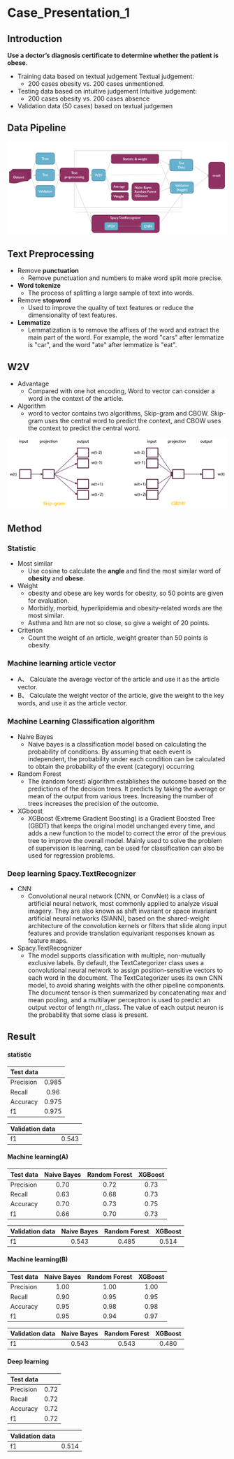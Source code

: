 ﻿# Case_Presentation_1

## Introduction
**Use a doctor’s diagnosis certificate to determine whether the patient is obese.**

* Training data based on textual judgement
Textual judgement: 
	* 200 cases obesity vs. 200 cases unmentioned.
* Testing data based on intuitive judgement
Intuitive judgement: 
	* 200 cases obesity vs. 200 cases absence
* Validation data (50 cases) based on textual judgemen


## Data Pipeline
![Data Pipeline](https://github.com/frankye1000/NYCU-DigitalMedicine/blob/master/Case_Presentation_1/ppt/datapipeline.PNG?raw=true)



## Text Preprocessing
* Remove __punctuation__
	* Remove punctuation and numbers to make word split more precise.
* __Word tokenize__
	* The process of splitting a large sample of text into words.
* Remove __stopword__
	* Used to improve the quality of text features or reduce the dimensionality of text features.
* __Lemmatize__
	* Lemmatization is to remove the affixes of the word and extract the main part of the word. For example, the word "cars" after lemmatize is "car", and the word "ate" after lemmatize is "eat".



## W2V
* Advantage
	* Compared with one hot encoding, Word to vector can consider a word in the context of the article.
* Algorithm   
	*  word to vector contains two algorithms, Skip-gram and CBOW. Skip-gram uses the central word to predict the context, and CBOW uses the context to predict the central word.

![w2v](https://github.com/frankye1000/NYCU-DigitalMedicine/blob/master/Case_Presentation_1/ppt/W2V.png?raw=true)


## Method
### Statistic
* Most similar
	* Use cosine to calculate the __angle__ and find the most similar word of __obesity__ and __obese__.
* Weight
	* obesity and obese are key words for obesity, so 50 points are given for evaluation. 
	* Morbidly, morbid, hyperlipidemia and obesity-related words are the most similar.
	* Asthma and htn are not so close, so give a weight of 20 points.
* Criterion 
	* Count the weight of an article, weight greater than 50 points is obesity.

### Machine learning article vector
* A、 Calculate the average vector of the article and use it as the article vector.
* B、 Calculate the weight vector of the article, give the weight to the key words, and use it as the article vector.



### Machine Learning Classification algorithm
* Naive Bayes
	* Naive bayes is a classification model based on calculating the probability of conditions. By assuming that each event is independent, the probability under each condition can be calculated to obtain the probability of the event (category) occurring
* Random Forest
	* The (random forest) algorithm establishes the outcome based on the predictions of the decision trees. It predicts by taking the average or mean of the output from various trees. Increasing the number of trees increases the precision of the outcome.
* XGboost
	* XGBoost (Extreme Gradient Boosting) is a Gradient Boosted Tree (GBDT) that keeps the original model unchanged every time, and adds a new function to the model to correct the error of the previous tree to improve the overall model. Mainly used to solve the problem of supervision is learning, can be used for classification can also be used for regression problems.


### Deep learning Spacy.TextRecognizer
* CNN
	* Convolutional neural network (CNN, or ConvNet) is a class of artificial neural network, most commonly applied to analyze visual imagery. They are also known as shift invariant or space invariant artificial neural networks (SIANN), based on the shared-weight architecture of the convolution kernels or filters that slide along input features and provide translation equivariant responses known as feature maps.
* Spacy.TextRecognizer
	* The model supports classification with multiple, non-mutually exclusive labels. By default, the TextCategorizer class uses a convolutional neural network to assign position-sensitive vectors to each word in the document. The TextCategorizer uses its own CNN model, to avoid sharing weights with the other pipeline components. The document tensor is then summarized by concatenating max and mean pooling, and a multilayer perceptron is used to predict an output vector of length nr_class. The value of each output neuron is the probability that some class is present.


## Result
#### statistic  
| Test data  |  |
| ---------- |:----:|
| Precision  | 0.985|
| Recall     | 0.96 |
| Accuracy   | 0.975|
| f1         | 0.975|

| Validation data |  |
| ---------- |:----:|
| f1         | 0.543|


#### Machine learning(A)
| Test data  | Naive Bayes| Random Forest| XGBoost  |
| ---------- |:----------:|:------------:|:--------:|
| Precision  | 0.70       | 0.72         | 0.73     |
| Recall     | 0.63       | 0.68         | 0.73     |
| Accuracy   | 0.70       | 0.73         | 0.75     |
| f1         | 0.66       | 0.70         | 0.73     |

| Validation data | Naive Bayes| Random Forest| XGBoost    |
| ----------      |:----------:|:------------:|:----------:|
| f1              | 0.543      |   0.485      | 0.514      |


#### Machine learning(B)
| Test data  | Naive Bayes| Random Forest| XGBoost  |
| ---------- |:----------:|:------------:|:--------:|
| Precision  | 1.00       | 1.00         | 1.00     |
| Recall     | 0.90       | 0.95         | 0.95     |
| Accuracy   | 0.95       | 0.98         | 0.98     |
| f1         | 0.95       | 0.94         | 0.97     |

| Validation data | Naive Bayes| Random Forest| XGBoost    |
| ----------      |:----------:|:------------:|:----------:|
| f1              | 0.543      |   0.543      | 0.480      |


#### Deep learning
| Test data  | |
| ---------- |------------|
| Precision  | 0.72       | 
| Recall     | 0.72       | 
| Accuracy   | 0.72       | 
| f1         | 0.72       | 

| Validation data || 
| ----------      |:----------:|
| f1              | 0.514      |